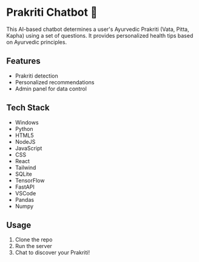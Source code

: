 
# Prakriti Chatbot 🌿

This AI-based chatbot determines a user's Ayurvedic Prakriti (Vata, Pitta, Kapha) using a set of questions. It provides personalized health tips based on Ayurvedic principles.

## Features
- Prakriti detection
- Personalized recommendations
- Admin panel for data control

## Tech Stack
- Windows
- Python
- HTML5
- NodeJS
- JavaScript
- CSS
- React
- Tailwind
- SQLite
- TensorFlow
- FastAPI
- VSCode
- Pandas
- Numpy

## Usage
1. Clone the repo
2. Run the server
3. Chat to discover your Prakriti!
